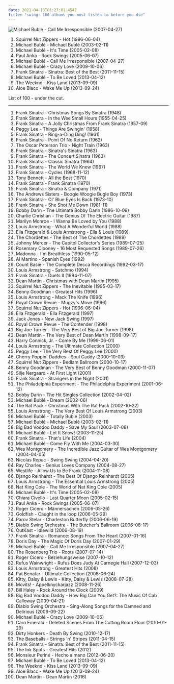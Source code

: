 ```yaml
---
date: 2021-04-13T01:27:01.454Z
title: "swing: 100 albums you must listen to before you die"
---
```

![Michael Bublé - Call Me Irresponsible (2007-04-27)](http://coverartarchive.org/release/e7a8590c-db03-3c39-a509-bd91a1e104d7/4889361026-500.jpg "Michael Bublé - Call Me Irresponsible (2007-04-27)")
<ol class="albums">
<li data-cover="http://coverartarchive.org/release/70fc4df9-1a86-4357-aac7-0694d4248aed/8413711733-500.jpg" data-tags="swing, jazz" role="button">Squirrel Nut Zippers - Hot (1996-06-04)</li>
<li data-cover="http://coverartarchive.org/release/cad9b13c-387b-4ec8-a974-c391b3fff935/3847437318-500.jpg" data-tags="jazz, swing" role="button">Michael Bublé - Michael Bublé (2003-02-11)</li>
<li data-cover="http://coverartarchive.org/release/cb15f5d0-1e03-48bb-b098-06f87e61494d/14300052856-500.jpg" data-tags="jazz" role="button">Michael Bublé - It's Time (2005-02-08)</li>
<li data-cover="https://img.discogs.com/RASg-glnAvDTAFf8pWns_bW2BzM=/fit-in/500x499/filters:strip_icc():format(jpeg):mode_rgb():quality(90)/discogs-images/R-1147083-1288985803.jpeg.jpg" data-tags="swing, covers" role="button">Paul Anka - Rock Swings (2005-06-07)</li>
<li data-cover="http://coverartarchive.org/release/e7a8590c-db03-3c39-a509-bd91a1e104d7/4889361026-500.jpg" data-tags="jazz, swing" role="button">Michael Bublé - Call Me Irresponsible (2007-04-27)</li>
<li data-cover="http://coverartarchive.org/release/6430856a-c1dd-3a18-8733-0c93aec06244/14300032035-500.jpg" data-tags="jazz" role="button">Michael Bublé - Crazy Love (2009-10-06)</li>
<li data-cover="http://coverartarchive.org/release/5c80910d-2033-4ac3-bd56-898e9c3e4267/1340461051-500.jpg" data-tags="jazz, swing, compilation, frank sinatra, capitol records, the lizards lounge" role="button">Frank Sinatra - Sinatra: Best of the Best (2011-11-15)</li>
<li data-cover="http://coverartarchive.org/release/ad584957-841b-43d3-a03c-a5e7b0012c7d/4862063196-500.jpg" data-tags="jazz, swing" role="button">Michael Bublé - To Be Loved (2013-04-12)</li>
<li data-cover="http://coverartarchive.org/release/f43909e0-943f-4afa-98d0-497ed2054e1b/5066822902-500.jpg" data-tags="r&b" role="button">The Weeknd - Kiss Land (2013-09-09)</li>
<li data-cover="https://img.discogs.com/sYd5Lrm4YwtXrHgST3NX0pV2SKI=/fit-in/600x600/filters:strip_icc():format(jpeg):mode_rgb():quality(90)/discogs-images/R-5139742-1385570134-1229.jpeg.jpg" data-tags="folk, funk, blues, swing, stones throw, single, soul revival, rhythm & blues,  soul,  pop, alternative rhythm & blues" role="button">Aloe Blacc - Wake Me Up (2013-09-24)</li>
</ol>
List of 100 - under the cut.
<!-- more -->

_________________

<ol class="albums">
<li data-cover="http://coverartarchive.org/release/6852857f-c2d6-426c-8910-912a9e956da2/3098412625-500.jpg" data-tags="christmas" role="button">
Frank Sinatra - Christmas Songs By Sinatra (1948)
</li>
<li data-cover="http://coverartarchive.org/release/881f621c-618c-48da-80a8-50380996fe15/18485861293-500.jpg" data-tags="jazz, vocal jazz, 50s" role="button">
Frank Sinatra - In the Wee Small Hours (1955-04-25)
</li>
<li data-cover="http://coverartarchive.org/release/b20ae32a-7008-49c7-9e30-a0825bc49e0b/13161146770-500.jpg" data-tags="christmas" role="button">
Frank Sinatra - A Jolly Christmas From Frank Sinatra (1957-09)
</li>
<li data-cover="https://img.discogs.com/_aE2DpRvEFAM9JdkpzJDu_Ncy58=/fit-in/600x578/filters:strip_icc():format(jpeg):mode_rgb():quality(90)/discogs-images/R-9562054-1482808149-7235.jpeg.jpg" data-tags="jazz, swing, 50s" role="button">
Peggy Lee - Things Are Swingin' (1958)
</li>
<li data-cover="https://img.discogs.com/xDIl34OQfC4fFGo5Y4c3ZyV8KeM=/fit-in/599x593/filters:strip_icc():format(jpeg):mode_rgb():quality(90)/discogs-images/R-2547228-1301549499.jpeg.jpg" data-tags="jazz, easy listening, swing, vocalistas masculinos" role="button">
Frank Sinatra - Ring-a-Ding Ding! (1961)
</li>
<li data-cover="http://coverartarchive.org/release/744ba722-ba4b-47ed-879a-f35d0c890b23/28675193204-500.jpg" data-tags="jazz, blues, lounge, swing, teppaz" role="button">
Frank Sinatra - Point Of No Return (1962)
</li>
<li data-cover="http://coverartarchive.org/release/61ffc81b-5ff8-492e-bec2-1efc8de357c6/14455314213-500.jpg" data-tags="jazz" role="button">
The Oscar Peterson Trio - Night Train (1963)
</li>
<li data-cover="https://img.discogs.com/bMvJmpLTFAYXWeYBGPfDNvFUNQ4=/fit-in/600x600/filters:strip_icc():format(jpeg):mode_rgb():quality(90)/discogs-images/R-3420885-1330120174.jpeg.jpg" data-tags="jazz, blues, lounge, swing" role="button">
Frank Sinatra - Sinatra's Sinatra (1963)
</li>
<li data-cover="http://coverartarchive.org/release/d1916268-6087-4b4f-9002-c7def03528de/6121611015-500.jpg" data-tags="jazz, swing" role="button">
Frank Sinatra - The Concert Sinatra (1963)
</li>
<li data-cover="https://img.discogs.com/bMvJmpLTFAYXWeYBGPfDNvFUNQ4=/fit-in/600x600/filters:strip_icc():format(jpeg):mode_rgb():quality(90)/discogs-images/R-3420885-1330120174.jpeg.jpg" data-tags="jazz, sinatra" role="button">
Frank Sinatra - Classic Sinatra (1964)
</li>
<li data-cover="http://coverartarchive.org/release/b8d67da0-99a2-4a87-b306-b540a8bea87f/6121797141-500.jpg" data-tags="jazz, 60s, easy listening, blues, lounge, swing, classic pop, the lizards lounge" role="button">
Frank Sinatra - The World We Knew (1967)
</li>
<li data-cover="http://coverartarchive.org/release/97d5e57c-dd95-4491-b9fa-7e1b3ecf6707/26302295553-500.jpg" data-tags="jazz, easy listening, blues, lounge, swing, the lizards lounge" role="button">
Frank Sinatra - Cycles (1968-11-12)
</li>
<li data-cover="http://coverartarchive.org/release/e06b7f68-12d8-4b32-8df3-bc0ab6f5b0e6/9375482543-500.jpg" data-tags="jazz, ballades" role="button">
Tony Bennett - All the Best (1970)
</li>
<li data-cover="http://coverartarchive.org/release/eeca98fd-d391-487c-bf54-c962d57ca070/7203873421-500.jpg" data-tags="swing, sinatra" role="button">
Frank Sinatra - Frank Sinatra (1970)
</li>
<li data-cover="http://coverartarchive.org/release/49febac4-9bca-3c76-b0bb-3b74db96b6a8/18049474527-500.jpg" data-tags="jazz, blues, lounge, swing, the lizards lounge" role="button">
Frank Sinatra - Sinatra & Company (1971)
</li>
<li data-cover="https://img.discogs.com/R5pDgJG1ENfpJQe7XMADhd2BpAI=/fit-in/600x600/filters:strip_icc():format(jpeg):mode_rgb():quality(90)/discogs-images/R-3076347-1314585263.jpeg.jpg" data-tags="swing" role="button">
The Andrews Sisters - Boogie Woogie Bugle Boy (1973)
</li>
<li data-cover="https://img.discogs.com/s3x16GsK41wxy2uK0LrVoeA7-ok=/fit-in/600x596/filters:strip_icc():format(jpeg):mode_rgb():quality(90)/discogs-images/R-6872316-1488770804-6852.jpeg.jpg" data-tags="jazz, easy listening, blues, lounge, swing" role="button">
Frank Sinatra - Ol' Blue Eyes Is Back (1973-10)
</li>
<li data-cover="http://coverartarchive.org/release/defaa75b-4ba6-4a9d-8c63-6f71f0fde287/2200791962-500.jpg" data-tags="jazz, blues, lounge, swing" role="button">
Frank Sinatra - She Shot Me Down (1981-11)
</li>
<li data-cover="https://img.discogs.com/xhxL8u62seqjFwGMhQO-IAA9xDU=/fit-in/600x597/filters:strip_icc():format(jpeg):mode_rgb():quality(90)/discogs-images/R-14918229-1584108958-8915.jpeg.jpg" data-tags="jazz, 60s, swing, 50s, weallgetold, bobs fav" role="button">
Bobby Darin - The Ultimate Bobby Darin (1986-10-09)
</li>
<li data-cover="http://coverartarchive.org/release/3d3e4490-d411-4012-9262-5f7cd5e51f5c/1294683947-500.jpg" data-tags="jazz guitar, jazz, swing, charlie christian" role="button">
Charlie Christian - The Genius Of The Electric Guitar (1987)
</li>
<li data-cover="https://img.discogs.com/xhehiJMoFIeBT1xge8soOl1zP6Y=/fit-in/600x600/filters:strip_icc():format(jpeg):mode_rgb():quality(90)/discogs-images/R-8327194-1500752730-3301.jpeg.jpg" data-tags="jazz, swing, m monroe" role="button">
Marilyn Monroe - I Wanna Be Loved by You (1988)
</li>
<li data-cover="http://coverartarchive.org/release/7613c3c2-ed6f-44ab-84ba-3240dbabcb7f/19719747104-500.jpg" data-tags="jazz" role="button">
Louis Armstrong - What A Wonderful World (1988)
</li>
<li data-cover="http://coverartarchive.org/release/cd7ae83b-2bca-4d50-9698-0a74922a8464/22519462677-500.jpg" data-tags="jazz" role="button">
Ella Fitzgerald & Louis Armstrong - Ella & Louis (1989)
</li>
<li data-cover="http://coverartarchive.org/release/14ea0687-1ac4-438b-93a8-5aa85ffe491a/16626686887-500.jpg" data-tags="doo wop" role="button">
The Chordettes - The Best of The Chordettes (1989)
</li>
<li data-cover="http://coverartarchive.org/release/3c7e46e8-99d1-4770-bb95-f85df4cdb0e1/23240929939-500.jpg" data-tags="swing, ballades, vocalistas masculinos" role="button">
Johnny Mercer - The Capitol Collector's Series (1989-07-25)
</li>
<li data-cover="https://via.placeholder.com/450" data-tags="rosemary clooney, good girls" role="button">
Rosemary Clooney - 16 Most Requested Songs (1989-07-26)
</li>
<li data-cover="http://coverartarchive.org/release/df7ea720-4e63-4de8-b6f6-b64a7776098b/15625632616-500.jpg" data-tags="soundtrack, 90s, jazz, pop" role="button">
Madonna - I'm Breathless (1990-05-12)
</li>
<li data-cover="https://img.discogs.com/cqXz8bTjFllMOH5SmINeuN_0sRs=/fit-in/600x600/filters:strip_icc():format(jpeg):mode_rgb():quality(90)/discogs-images/R-892586-1452380917-1452.jpeg.jpg" data-tags="lounge, swing, american, oldies" role="button">
Al Martino - Spanish Eyes (1992)
</li>
<li data-cover="http://coverartarchive.org/release/c6732cba-f132-4796-848e-3eb099efb2c9/11942920722-500.jpg" data-tags="jazz, swing, modernjazz, the guardian list of 1000 albums to hear before you die, hotel jazz" role="button">
Count Basie - The Complete Decca Recordings (1992-03-17)
</li>
<li data-cover="http://coverartarchive.org/release/fe19edd3-aa19-4b2f-b90d-b11d740defb1/7756930079-500.jpg" data-tags="jazz" role="button">
Louis Armstrong - Satchmo (1994)
</li>
<li data-cover="http://coverartarchive.org/release/348d4266-6548-4913-ae0e-3837ec3e42dd/8477863348-500.jpg" data-tags="jazz, swing" role="button">
Frank Sinatra - Duets II (1994-11-07)
</li>
<li data-cover="https://img.discogs.com/nyq6CKw6hY0sp4aOYPAzy0uhaT4=/fit-in/320x320/filters:strip_icc():format(jpeg):mode_rgb():quality(90)/discogs-images/R-6273650-1415381411-7036.jpeg.jpg" data-tags="christmas" role="button">
Dean Martin - Christmas with Dean Martin (1995)
</li>
<li data-cover="http://coverartarchive.org/release/6cde22f9-e946-4e96-beb0-40817ee65a06/5090261425-500.jpg" data-tags="jazz" role="button">
Squirrel Nut Zippers - The Inevitable (1995-03-17)
</li>
<li data-cover="http://coverartarchive.org/release/5717ca02-14a2-47a5-82be-c91aafe8fa21/5483818136-500.jpg" data-tags="jazz, swing" role="button">
Benny Goodman - Greatest Hits (1996)
</li>
<li data-cover="http://coverartarchive.org/release/f1ad97fb-7bdf-4aa6-88a0-9f0df0c8adb6/25205531970-500.jpg" data-tags="jazz" role="button">
Louis Armstrong - Mack The Knife (1996)
</li>
<li data-cover="http://coverartarchive.org/release/59c6c27b-041b-40b5-a504-dda5f9454d74/7696266373-500.jpg" data-tags="swing" role="button">
Royal Crown Revue - Mugzy's Move (1996)
</li>
<li data-cover="http://coverartarchive.org/release/70fc4df9-1a86-4357-aac7-0694d4248aed/8413711733-500.jpg" data-tags="swing, jazz" role="button">
Squirrel Nut Zippers - Hot (1996-06-04)
</li>
<li data-cover="https://via.placeholder.com/450" data-tags="jazz, female vocalists" role="button">
Ella Fitzgerald - Ella Fitzgerald (1997)
</li>
<li data-cover="http://coverartarchive.org/release/87a290cd-dafc-4735-89e0-cf261472a78a/19856128197-500.jpg" data-tags="swing" role="button">
Jack Jones - New Jack Swing (1997)
</li>
<li data-cover="http://coverartarchive.org/release/b94f84b7-2dec-4de8-a67c-bf1f50ac92b2/21725662204-500.jpg" data-tags="swing" role="button">
Royal Crown Revue - The Contender (1998)
</li>
<li data-cover="https://img.discogs.com/wgzwj4kjn9DXb__0ezXlg9S38HE=/fit-in/600x600/filters:strip_icc():format(jpeg):mode_rgb():quality(90)/discogs-images/R-9880904-1487871635-6777.jpeg.jpg" data-tags="blues, swing, jazz-blues" role="button">
Big Joe Turner - The Very Best of Big Joe Turner (1998)
</li>
<li data-cover="https://img.discogs.com/RYGJjW5aog_holMW4SBruATzOMc=/fit-in/600x581/filters:strip_icc():format(jpeg):mode_rgb():quality(90)/discogs-images/R-10060842-1490945249-2173.jpeg.jpg" data-tags="dean martin" role="button">
Dean Martin - The Very Best of Dean Martin (1998-09-17)
</li>
<li data-cover="https://img.discogs.com/_L2QY4tS_hwFjRS8mVxSJGTngi0=/fit-in/600x520/filters:strip_icc():format(jpeg):mode_rgb():quality(90)/discogs-images/R-5509451-1419137610-9522.jpeg.jpg" data-tags="jazz" role="button">
Harry Connick, Jr. - Come By Me (1999-06-01)
</li>
<li data-cover="http://coverartarchive.org/release/e9796589-5a7b-4ffb-8210-83f1bbb4dcb2/6144898009-500.jpg" data-tags="jazz, louis armstrong" role="button">
Louis Armstrong - The Ultimate Collection (2000)
</li>
<li data-cover="https://img.discogs.com/wWSEENWENpeL6zERdJ1he3R_nNs=/fit-in/600x606/filters:strip_icc():format(jpeg):mode_rgb():quality(90)/discogs-images/R-8008150-1453391264-3814.jpeg.jpg" data-tags="jazz, swing" role="button">
Peggy Lee - The Very Best Of Peggy Lee (2000)
</li>
<li data-cover="http://coverartarchive.org/release/aeb2626a-8964-42a3-aab2-8997a0533781/6856347469-500.jpg" data-tags="swing" role="button">
Cherry Poppin' Daddies - Soul Caddy (2000-10-03)
</li>
<li data-cover="http://coverartarchive.org/release/6f1196ee-0401-4725-bae2-0b20e0c2d470/14429909352-500.jpg" data-tags="neo-swing" role="button">
Squirrel Nut Zippers - Bedlam Ballroom (2000-10-17)
</li>
<li data-cover="https://img.discogs.com/PVgBMBQmRGHF-26Pc_wHvZh8BLk=/fit-in/526x519/filters:strip_icc():format(jpeg):mode_rgb():quality(90)/discogs-images/R-5977075-1418680623-5558.jpeg.jpg" data-tags="swing" role="button">
Benny Goodman - The Very Best of Benny Goodman (2000-11-07)
</li>
<li data-cover="http://coverartarchive.org/release/419228fc-d6a4-4b24-b6bb-9315d0727abd/6436913950-500.jpg" data-tags="female vocalists, female jazz vocalists, jazz" role="button">
Silje Nergaard - At First Light (2001)
</li>
<li data-cover="https://img.discogs.com/lE3w_k2GQ74B64ltv3Xj9McqAAE=/fit-in/250x250/filters:strip_icc():format(jpeg):mode_rgb():quality(90)/discogs-images/R-3564976-1353797482-9837.gif.jpg" data-tags="vocal jazz" role="button">
Frank Sinatra - Strangers in the Night (2001)
</li>
<li data-cover="http://coverartarchive.org/release/ac2cc0b6-6c9e-46f8-a645-ff7bf428cabd/8035105659-500.jpg" data-tags="jazz, check me out, ropeadope" role="button">
The Philadelphia Experiment - The Philadelphia Experiment (2001-06-12)
</li>
<li data-cover="http://coverartarchive.org/release/be4fbc7c-c37c-390f-adbd-af7d62be7386/7079984404-500.jpg" data-tags="bobby darin" role="button">
Bobby Darin - The Hit Singles Collection (2002-04-02)
</li>
<li data-cover="http://coverartarchive.org/release/05ef2a05-9860-48df-8dbc-a804f9bbd37e/2705026138-500.jpg" data-tags="jazz, pop, indie pop, piano, traditional pop, vocal jazz, romantic, swing, 00s, michael buble" role="button">
Michael Bublé - Dream (2002-06)
</li>
<li data-cover="http://coverartarchive.org/release/4aa42a2b-846a-3b54-8fc4-2a3d5ef4545b/15328211502-500.jpg" data-tags="swing" role="button">
The Rat Pack - Christmas With The Rat Pack (2002-10-22)
</li>
<li data-cover="http://coverartarchive.org/release/eabaa9bd-9d49-4b84-aff4-c1f626f2f534/4803830505-500.jpg" data-tags="jazz" role="button">
Louis Armstrong - The Very Best Of Louis Armstrong (2003)
</li>
<li data-cover="http://coverartarchive.org/release/bfef906d-e3e9-4ce2-93e6-1c337a2e05c6/5798506306-500.jpg" data-tags="easy listening, traditional pop, vocal jazz, swing, michael buble, album collection" role="button">
Michael Bublé - Totally Bublé (2003)
</li>
<li data-cover="http://coverartarchive.org/release/cad9b13c-387b-4ec8-a974-c391b3fff935/3847437318-500.jpg" data-tags="jazz, swing" role="button">
Michael Bublé - Michael Bublé (2003-02-11)
</li>
<li data-cover="https://img.discogs.com/0nV40auWyvl0kvBJsu_lBK8NcJU=/fit-in/600x594/filters:strip_icc():format(jpeg):mode_rgb():quality(90)/discogs-images/R-3886878-1348106152-2113.jpeg.jpg" data-tags="swing" role="button">
Big Bad Voodoo Daddy - Save My Soul (2003-07-08)
</li>
<li data-cover="http://coverartarchive.org/release/aa3fd02f-c99b-42e2-8137-1e96de44b0ac/15183404114-500.jpg" data-tags="jazz, christmas" role="button">
Michael Bublé - Let It Snow! (2003-11-25)
</li>
<li data-cover="https://img.discogs.com/rN6G7sSyAfSsmDfas8_zsOY9YpY=/fit-in/600x600/filters:strip_icc():format(jpeg):mode_rgb():quality(90)/discogs-images/R-3490519-1420332756-6145.jpeg.jpg" data-tags="vocal jazz, traditional pop music" role="button">
Frank Sinatra - That's Life (2004)
</li>
<li data-cover="http://coverartarchive.org/release/207372c6-3348-4245-a8c7-f0900a005996/4358723661-500.jpg" data-tags="jazz" role="button">
Michael Bublé - Come Fly With Me (2004-03-30)
</li>
<li data-cover="https://img.discogs.com/zIXSjbx4R_VyAo8P2brTk9k5SM4=/fit-in/600x609/filters:strip_icc():format(jpeg):mode_rgb():quality(90)/discogs-images/R-5917260-1406280944-8395.jpeg.jpg" data-tags="jazz" role="button">
Wes Montgomery - The Incredible Jazz Guitar of Wes Montgomery (2004-04-05)
</li>
<li data-cover="http://coverartarchive.org/release/bcfc4b51-78a0-4d14-98bf-4e1a3a2fbc11/1130736048-500.jpg" data-tags="brisk sound" role="button">
Nicolas Repac - Swing Swing (2004-04-20)
</li>
<li data-cover="http://coverartarchive.org/release/6ea6d063-de17-3423-80f1-ed21563c47b2/22164226793-500.jpg" data-tags="soul, blues, jazz" role="button">
Ray Charles - Genius Loves Company (2004-08-27)
</li>
<li data-cover="http://coverartarchive.org/release/03a21c23-c743-4897-906e-457bfbe6144e/11516439460-500.jpg" data-tags="pop" role="button">
Westlife - Allow Us to Be Frank (2004-11-08)
</li>
<li data-cover="https://via.placeholder.com/450" data-tags="jazz, jazz guitar" role="button">
Django Reinhardt - The Best Of Django Reinhardt (2005)
</li>
<li data-cover="http://coverartarchive.org/release/ceeb487f-2b66-42ef-9c7a-8a47048a7ad8/8709363176-500.jpg" data-tags="jazz" role="button">
Louis Armstrong - The Essential Louis Armstrong (2005)
</li>
<li data-cover="https://via.placeholder.com/450" data-tags="oldies, jazz" role="button">
Nat King Cole - The World of Nat King Cole (2005)
</li>
<li data-cover="http://coverartarchive.org/release/cb15f5d0-1e03-48bb-b098-06f87e61494d/14300052856-500.jpg" data-tags="jazz" role="button">
Michael Bublé - It's Time (2005-02-08)
</li>
<li data-cover="http://coverartarchive.org/release/c6b02e4f-6081-486a-a47d-b2e58a1821e6/9545106519-500.jpg" data-tags="jazz, latin, swing, female vocals" role="button">
Chiara Civello - Last Quarter Moon (2005-02-15)
</li>
<li data-cover="https://img.discogs.com/RASg-glnAvDTAFf8pWns_bW2BzM=/fit-in/500x499/filters:strip_icc():format(jpeg):mode_rgb():quality(90)/discogs-images/R-1147083-1288985803.jpeg.jpg" data-tags="swing, covers" role="button">
Paul Anka - Rock Swings (2005-06-07)
</li>
<li data-cover="http://coverartarchive.org/release/1419feb3-17af-4bb7-b8e2-a7233db9a1ae/28199497322-500.jpg" data-tags="swing, jazz, deutsch" role="button">
Roger Cicero - Männersachen (2006-05-26)
</li>
<li data-cover="https://via.placeholder.com/450" data-tags="afrobeat" role="button">
Goldfish - Caught in the loop (2006-05-29)
</li>
<li data-cover="http://coverartarchive.org/release/73087c49-5262-4476-9717-7e4b14a9c2f3/6113407893-500.jpg" data-tags="my vinyl" role="button">
Parov Stelar - Charleston Butterfly (2006-06-19)
</li>
<li data-cover="http://coverartarchive.org/release/35b41b77-c4f8-3c1f-8041-901565f9f45d/1111418808-500.jpg" data-tags="avant-garde metal, symphonic metal, progressive metal" role="button">
Diablo Swing Orchestra - The Butcher's Ballroom (2006-08-17)
</li>
<li data-cover="http://coverartarchive.org/release/3a589980-607d-466e-b17d-41778d5effc5/2693377789-500.jpg" data-tags="hip-hop" role="button">
OutKast - Idlewild (2006-08-19)
</li>
<li data-cover="http://coverartarchive.org/release/1943c7b2-e79e-408b-85c3-3db8aed49d92/6125769126-500.jpg" data-tags="jazz, romantic, swing, golden oldies, mastersinger, vocalistas masculinos" role="button">
Frank Sinatra - Romance: Songs From The Heart (2007-01-16)
</li>
<li data-cover="http://coverartarchive.org/release/a652942f-a9a0-4be6-82ba-0cbc6942bedd/19639004981-500.jpg" data-tags="swing, day, female vocalist, doris day" role="button">
Doris Day - The Magic Of Doris Day (2007-01-29)
</li>
<li data-cover="http://coverartarchive.org/release/e7a8590c-db03-3c39-a509-bd91a1e104d7/4889361026-500.jpg" data-tags="jazz, swing" role="button">
Michael Bublé - Call Me Irresponsible (2007-04-27)
</li>
<li data-cover="https://img.discogs.com/-VmEHFZ6k-YYJ8j532vkUAvFnMA=/fit-in/600x450/filters:strip_icc():format(jpeg):mode_rgb():quality(90)/discogs-images/R-8755029-1468068815-4327.jpeg.jpg" data-tags="jazz, swing, gypsy jazz, t r trio" role="button">
The Rosenberg Trio - Roots (2007-07-14)
</li>
<li data-cover="http://coverartarchive.org/release/9c050b7a-088a-4507-b228-2022438090d0/8740096796-500.jpg" data-tags="swing, deutsch" role="button">
Roger Cicero - Beziehungsweise (2007-10-12)
</li>
<li data-cover="https://img.discogs.com/46gxawD_XtUTW7fDHJx_-7zX7Xo=/fit-in/600x586/filters:strip_icc():format(jpeg):mode_rgb():quality(90)/discogs-images/R-2614958-1376148237-3979.jpeg.jpg" data-tags="jazz" role="button">
Rufus Wainwright - Rufus Does Judy At Carnegie Hall (2007-12-03)
</li>
<li data-cover="http://coverartarchive.org/release/9d7d6b80-d802-41f0-bc81-2127a5a1603a/3089784007-500.jpg" data-tags="jazz" role="button">
Louis Armstrong - Greatest Hits (2008)
</li>
<li data-cover="http://coverartarchive.org/release/2edff718-5727-4b02-bb1c-62f7619d455a/11482263885-500.jpg" data-tags="80s" role="button">
Pat Benatar - Ultimate Collection (2008-06-24)
</li>
<li data-cover="http://coverartarchive.org/release/6972e801-09c8-4e16-a3ee-6084f6add45f/25924070770-500.jpg" data-tags="rockabilly" role="button">
Kitty, Daisy & Lewis - Kitty, Daisy & Lewis (2008-07-28)
</li>
<li data-cover="http://coverartarchive.org/release/0af017d6-f48f-44d4-9b55-80efd03b58a6/17604249293-500.jpg" data-tags="hip-hop, jazz, swing" role="button">
Movits! - Äppelknyckarjazz (2008-11-26)
</li>
<li data-cover="http://coverartarchive.org/release/4c14b2ee-72a0-4e39-af4a-d5bad7de4bb8/28054857149-500.jpg" data-tags="bill haley" role="button">
Bill Haley - Rock Around the Clock (2009)
</li>
<li data-cover="http://coverartarchive.org/release/2554570c-3c6b-40d2-b81b-23e620ed7a8a/9686295572-500.jpg" data-tags="swing, neo-swing, retro swing, b b v daddy" role="button">
Big Bad Voodoo Daddy - How Big Can You Get?: The Music Of Cab Calloway (2009-04-21)
</li>
<li data-cover="http://coverartarchive.org/release/7c09249a-90db-3a24-a8d2-d01edd0d67de/18021944716-500.jpg" data-tags="progressive metal, avant-garde metal, metal, symphonic metal" role="button">
Diablo Swing Orchestra - Sing-Along Songs for the Damned and Delirious (2009-09-22)
</li>
<li data-cover="http://coverartarchive.org/release/6430856a-c1dd-3a18-8733-0c93aec06244/14300032035-500.jpg" data-tags="jazz" role="button">
Michael Bublé - Crazy Love (2009-10-06)
</li>
<li data-cover="https://img.discogs.com/qesFKBWvnZv7tZY4VD_KHXzG-Kk=/fit-in/596x534/filters:strip_icc():format(jpeg):mode_rgb():quality(90)/discogs-images/R-2128172-1358124793-6177.jpeg.jpg" data-tags="jazz" role="button">
Caro Emerald - Deleted Scenes From The Cutting Room Floor (2010-01-29)
</li>
<li data-cover="http://coverartarchive.org/release/244ff481-b6c9-40ef-b894-b204e867cfb6/9458928150-500.jpg" data-tags="swing, electro swing" role="button">
Dirty Honkers - Death By Swing (2010-12-17)
</li>
<li data-cover="http://coverartarchive.org/release/82dea955-304e-4289-8127-b097a2f31196/27965871446-500.jpg" data-tags="rockabilly, rock" role="button">
The Baseballs - Strings 'n' Stripes (2011-04-15)
</li>
<li data-cover="http://coverartarchive.org/release/5c80910d-2033-4ac3-bd56-898e9c3e4267/1340461051-500.jpg" data-tags="jazz, swing, compilation, frank sinatra, capitol records, the lizards lounge" role="button">
Frank Sinatra - Sinatra: Best of the Best (2011-11-15)
</li>
<li data-cover="https://via.placeholder.com/450" data-tags="jazz, i spots" role="button">
The Ink Spots - Greatest Hits (2012)
</li>
<li data-cover="http://coverartarchive.org/release/275bf4c6-2a06-426f-9675-bb870a89fb1f/15838477021-500.jpg" data-tags="female vocalists, swing, colombia, stuff to check out, por conseguir" role="button">
Monsieur Periné - Hecho a mano (2012-06-20)
</li>
<li data-cover="http://coverartarchive.org/release/ad584957-841b-43d3-a03c-a5e7b0012c7d/4862063196-500.jpg" data-tags="jazz, swing" role="button">
Michael Bublé - To Be Loved (2013-04-12)
</li>
<li data-cover="http://coverartarchive.org/release/f43909e0-943f-4afa-98d0-497ed2054e1b/5066822902-500.jpg" data-tags="r&b" role="button">
The Weeknd - Kiss Land (2013-09-09)
</li>
<li data-cover="https://img.discogs.com/sYd5Lrm4YwtXrHgST3NX0pV2SKI=/fit-in/600x600/filters:strip_icc():format(jpeg):mode_rgb():quality(90)/discogs-images/R-5139742-1385570134-1229.jpeg.jpg" data-tags="folk, funk, blues, swing, stones throw, single, soul revival, rhythm & blues,  soul,  pop, alternative rhythm & blues" role="button">
Aloe Blacc - Wake Me Up (2013-09-24)
</li>
<li data-cover="https://img.discogs.com/bRwPhnE4Kz4moyPPvpRMWc4Gd4E=/fit-in/600x570/filters:strip_icc():format(jpeg):mode_rgb():quality(90)/discogs-images/R-9403227-1479941476-4615.jpeg.jpg" data-tags="easy listening, swing, crooners" role="button">
Dean Martin - Dean Martin (2016)
</li>
</ol>